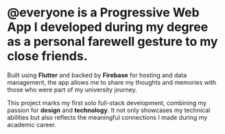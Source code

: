 
<h1><bold>@everyone is a Progressive Web App I developed during my degree as a personal farewell gesture to my close friends.</bold></h1>

Built using **Flutter** and backed by **Firebase** for hosting and data management, the app allows me to share my thoughts and memories with those who were part of my university journey. 

This project marks my first solo full-stack development, combining my passion for **design** and **technology**. It not only showcases my technical abilities but also reflects the meaningful connections I made during my academic career.
